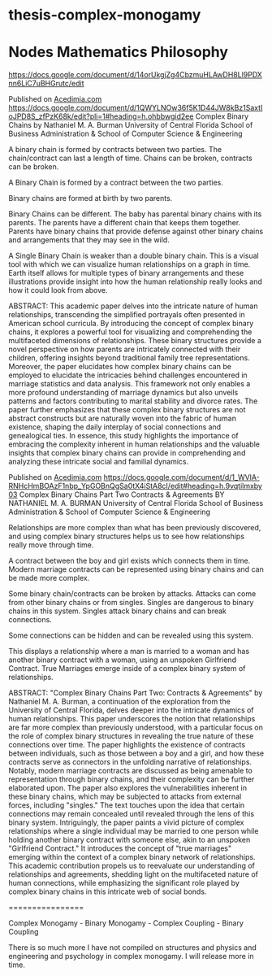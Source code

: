 # thesis-complex-monogamy

# Nodes Mathematics Philosophy

https://docs.google.com/document/d/14orUkgjZg4CbzmuHLAwDH8Ll9PDXnn6LiC7uBHGrutc/edit

Published on [Acedimia.com](https://www.academia.edu/)
https://docs.google.com/document/d/1QWYLNOw36f5K1D44JW8kBz1SaxtIoJPD8S_zfPzK68k/edit?pli=1#heading=h.ohbbwgid2ee
Complex Binary Chains by Nathaniel M. A. Burman
University of Central Florida School of Business Administration & School of Computer Science & Engineering

A binary chain is formed by contracts between two parties. The chain/contract can last a length of time. Chains can be broken, contracts can be broken.

A Binary Chain is formed by a contract between the two parties.

Binary chains are formed at birth by two parents.

Binary Chains can be different. The baby has parental binary chains with its parents. The parents have a different chain that keeps them together. Parents have binary chains that provide defense against other binary chains and arrangements that they may see in the wild.

A Single Binary Chain is weaker than a double binary chain.
This is a visual tool with which we can visualize human relationships on a graph in time.
Earth itself allows for multiple types of binary arrangements and these illustrations provide insight into how the human relationship really looks and how it could look from above.

ABSTRACT:
This academic paper delves into the intricate nature of human relationships, transcending the simplified portrayals often presented in American school curricula. By introducing the concept of complex binary chains, it explores a powerful tool for visualizing and comprehending the multifaceted dimensions of relationships. These binary structures provide a novel perspective on how parents are intricately connected with their children, offering insights beyond traditional family tree representations. Moreover, the paper elucidates how complex binary chains can be employed to elucidate the intricacies behind challenges encountered in marriage statistics and data analysis. This framework not only enables a more profound understanding of marriage dynamics but also unveils patterns and factors contributing to marital stability and divorce rates. The paper further emphasizes that these complex binary structures are not abstract constructs but are naturally woven into the fabric of human existence, shaping the daily interplay of social connections and genealogical ties. In essence, this study highlights the importance of embracing the complexity inherent in human relationships and the valuable insights that complex binary chains can provide in comprehending and analyzing these intricate social and familial dynamics.



Published on [Acedimia.com](https://www.academia.edu/)
https://docs.google.com/document/d/1_WVIA-RNHcHmBOAzF1nbp_YpGOBnQgSa0tX4iStA8cI/edit#heading=h.9vqtilmxby03
Complex Binary Chains Part Two
Contracts & Agreements
BY NATHANIEL M. A. BURMAN
University of Central Florida School of Business Administration & School of Computer Science & Engineering

Relationships are more complex than what has been previously discovered, and using complex binary structures helps us to see how relationships really move through time.

A contract between the boy and girl exists which connects them in time.
Modern marriage contracts can be represented using binary chains and can be made more complex.

Some binary chain/contracts can be broken by attacks. Attacks can come from other binary chains or from singles. 
Singles are dangerous to binary chains in this system. Singles attack binary chains and can break connections.

Some connections can be hidden and can be revealed using this system.

This displays a relationship where a man is married to a woman and has another binary contract with a woman, using an unspoken Girlfriend Contract.
True Marriages emerge inside of a complex binary system of relationships.

ABSTRACT:
"Complex Binary Chains Part Two: Contracts & Agreements" by Nathaniel M. A. Burman, a continuation of the exploration from the University of Central Florida, delves deeper into the intricate dynamics of human relationships. This paper underscores the notion that relationships are far more complex than previously understood, with a particular focus on the role of complex binary structures in revealing the true nature of these connections over time.
The paper highlights the existence of contracts between individuals, such as those between a boy and a girl, and how these contracts serve as connectors in the unfolding narrative of relationships. Notably, modern marriage contracts are discussed as being amenable to representation through binary chains, and their complexity can be further elaborated upon.
The paper also explores the vulnerabilities inherent in these binary chains, which may be subjected to attacks from external forces, including "singles." The text touches upon the idea that certain connections may remain concealed until revealed through the lens of this binary system.
Intriguingly, the paper paints a vivid picture of complex relationships where a single individual may be married to one person while holding another binary contract with someone else, akin to an unspoken "Girlfriend Contract." It introduces the concept of "true marriages" emerging within the context of a complex binary network of relationships.
This academic contribution propels us to reevaluate our understanding of relationships and agreements, shedding light on the multifaceted nature of human connections, while emphasizing the significant role played by complex binary chains in this intricate web of social bonds.


================


Complex Monogamy - Binary Monogamy - Complex Coupling - Binary Coupling

There is so much more I have not compiled on structures and physics and engineering and psychology in complex monogamy. I will release more in time.
